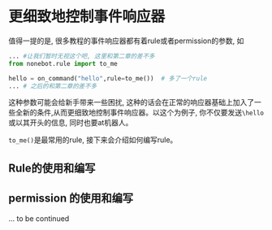 # 更细致地控制事件响应器


值得一提的是, 很多教程的事件响应器都有着rule或者permission的参数, 如
```python
... #让我们暂时无视这个吧, 这里和第二章的差不多
from nonebot.rule import to_me

hello = on_command("hello",rule=to_me())  # 多了一个rule
... # 之后的和第二章的差不多
```
这种参数可能会给新手带来一些困扰, 这种的话会在正常的响应器基础上加入了一些全新的条件,从而更细致地控制事件响应器。以这个为例子, 你不仅要发送`\hello`或以其开头的信息, 同时也要at机器人。

`to_me()`是最常用的rule, 接下来会介绍如何编写rule。

## Rule的使用和编写

## permission 的使用和编写
... to be continued